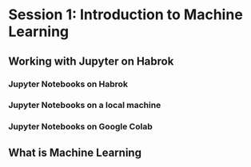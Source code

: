 # Session 1: Introduction to Machine Learning


## Working with Jupyter on Habrok


### Jupyter Notebooks on Habrok


### Jupyter Notebooks on a local machine


### Jupyter Notebooks on Google Colab


## What is Machine Learning
